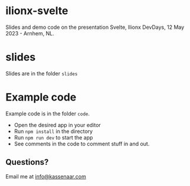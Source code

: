 # ilionx-svelte
Slides and demo code on the presentation Svelte, Ilionx DevDays, 12 May 2023 - Arnhem, NL.

# slides
Slides are in the folder `slides`

# Example code
Example code is in the folder `code`. 

* Open the desired app in your editor
* Run `npm install` in the directory
* Run `npm run dev` to start the app
* See comments in the code to comment stuff in and out.

## Questions?
Email me at info@kassenaar.com
